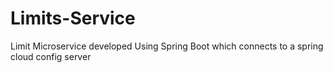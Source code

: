 # Limits-Service
Limit Microservice developed Using Spring Boot which connects to a spring cloud config server
